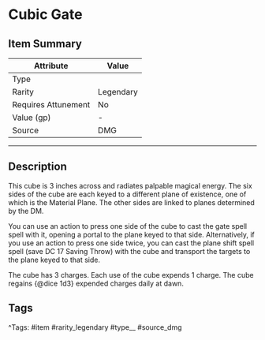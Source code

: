 # Cubic Gate

## Item Summary

| Attribute            | Value                        |
|----------------------|------------------------------|
| Type                 |   |
| Rarity               | Legendary             |
| Requires Attunement  | No                |
| Value (gp)           | -    |
| Source               | DMG |

---

## Description

This cube is 3 inches across and radiates palpable magical energy. The six sides of the cube are each keyed to a different plane of existence, one of which is the Material Plane. The other sides are linked to planes determined by the DM.

You can use an action to press one side of the cube to cast the gate spell spell with it, opening a portal to the plane keyed to that side. Alternatively, if you use an action to press one side twice, you can cast the plane shift spell spell (save DC 17 Saving Throw) with the cube and transport the targets to the plane keyed to that side.

The cube has 3 charges. Each use of the cube expends 1 charge. The cube regains {@dice 1d3} expended charges daily at dawn.

## Tags

^Tags: #item #rarity_legendary #type__ #source_dmg